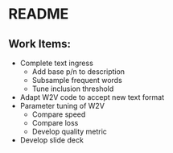 # README

## Work Items:
* Complete text ingress
    * Add base p/n to description
    * Subsample frequent words
    * Tune inclusion threshold
* Adapt W2V code to accept new text format
* Parameter tuning of W2V
    * Compare speed
    * Compare loss
    * Develop quality metric
 * Develop slide deck
